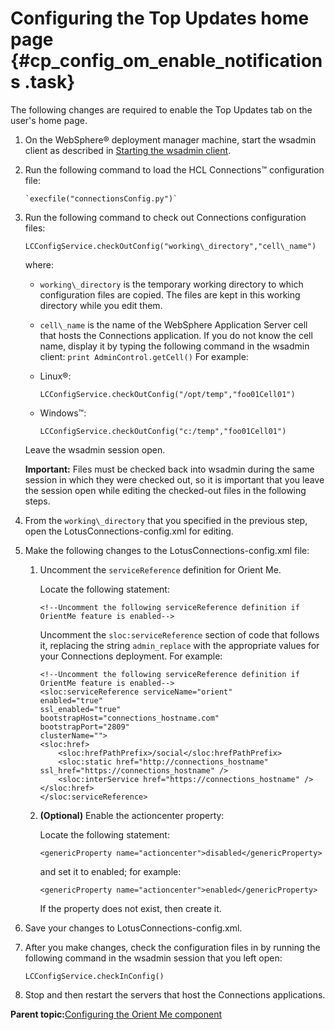 # Configuring the Top Updates home page {#cp_config_om_enable_notifications .task}

<!--Configure the Notification Center so it works in concert with the data that users prioritize on the Orient Me home page.

The following changes are required to enable the Notification Center tailored to work with the Orient Me home page. The Notification Center lets users view prioritized updates and track commitments for the day.-->

The following changes are required to enable the Top Updates tab on the user's home page.

1.  On the WebSphere® deployment manager machine, start the wsadmin client as described in [Starting the wsadmin client](../admin/t_admin_wsadmin_starting.md).

2.  Run the following command to load the HCL Connections™ configuration file:

    ```
    `execfile("connectionsConfig.py")`
    ```

3.  Run the following command to check out Connections configuration files:

    ```
    LCConfigService.checkOutConfig("working\_directory","cell\_name")
    ```

    where:

    -   `working\_directory` is the temporary working directory to which configuration files are copied. The files are kept in this working directory while you edit them.
    -   `cell\_name` is the name of the WebSphere Application Server cell that hosts the Connections application. If you do not know the cell name, display it by typing the following command in the wsadmin client: `print AdminControl.getCell()`
    For example:

    -   Linux®:

        ```
        LCConfigService.checkOutConfig("/opt/temp","foo01Cell01")
        ```

    -   Windows™:

        ```
        LCConfigService.checkOutConfig("c:/temp","foo01Cell01")
        ```

    Leave the wsadmin session open.

    **Important:** Files must be checked back into wsadmin during the same session in which they were checked out, so it is important that you leave the session open while editing the checked-out files in the following steps.

4.  From the `working\_directory` that you specified in the previous step, open the LotusConnections-config.xml for editing.

5.  Make the following changes to the LotusConnections-config.xml file:

    1.  Uncomment the `serviceReference` definition for Orient Me.

        Locate the following statement:

        ```
        <!--Uncomment the following serviceReference definition if OrientMe feature is enabled-->
        ```

        Uncomment the `sloc:serviceReference` section of code that follows it, replacing the string `admin_replace` with the appropriate values for your Connections deployment. For example:

        ```
        <!--Uncomment the following serviceReference definition if OrientMe feature is enabled-->
        <sloc:serviceReference serviceName="orient"
        enabled="true"
        ssl_enabled="true"
        bootstrapHost="connections_hostname.com"
        bootstrapPort="2809"
        clusterName="">
        <sloc:href>
        	<sloc:hrefPathPrefix>/social</sloc:hrefPathPrefix>
        	<sloc:static href="http://connections_hostname" ssl_href="https://connections_hostname" />
        	<sloc:interService href="https://connections_hostname" />
        </sloc:href>
        </sloc:serviceReference>
        ```

    2.  **(Optional)** Enable the actioncenter property:

        Locate the following statement:

        ```
        <genericProperty name="actioncenter">disabled</genericProperty>
        ```

        and set it to enabled; for example:

        ```
        <genericProperty name="actioncenter">enabled</genericProperty>
        ```

        If the property does not exist, then create it.

6.  Save your changes to LotusConnections-config.xml.


7.  After you make changes, check the configuration files in by running the following command in the wsadmin session that you left open:

    ```
    LCConfigService.checkInConfig()
    ```

8. Stop and then restart the servers that host the Connections applications.


**Parent topic:**[Configuring the Orient Me component](../install/cp_config_om_intro.md)

